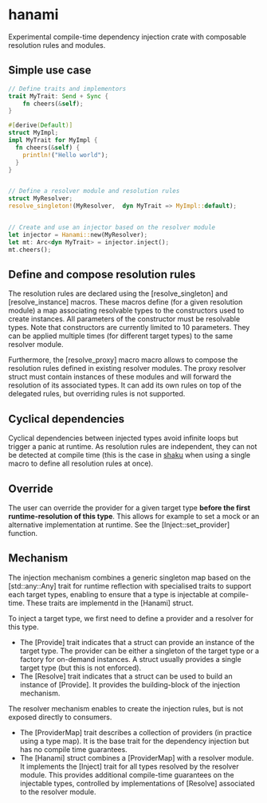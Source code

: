# hanami

Experimental compile-time dependency injection crate with composable resolution rules and modules.

## Simple use case

```rust
// Define traits and implementors
trait MyTrait: Send + Sync {
    fn cheers(&self);
}

#[derive(Default)]
struct MyImpl;
impl MyTrait for MyImpl {
  fn cheers(&self) {
    println!("Hello world");
  }
}


// Define a resolver module and resolution rules
struct MyResolver;
resolve_singleton!(MyResolver,  dyn MyTrait => MyImpl::default);


// Create and use an injector based on the resolver module
let injector = Hanami::new(MyResolver);
let mt: Arc<dyn MyTrait> = injector.inject();
mt.cheers();
```

## Define and compose resolution rules

The resolution rules are declared using the [resolve_singleton] and [resolve_instance] macros.
These macros define (for a given resolution module) a map associating resolvable types to the constructors
used to create instances. All parameters of the constructor must be resolvable types. Note that constructors
are currently limited to 10 parameters.
They can be applied multiple times (for different target types) to the same resolver module.

Furthermore, the [resolve_proxy] macro macro allows to compose the resolution rules defined in existing
resolver modules. The proxy resolver struct must contain instances of these modules and will forward the
resolution of its associated types. It can add its own rules on top of the delegated rules, but overriding
rules is not supported.

## Cyclical dependencies

Cyclical dependencies between injected types avoid infinite loops but trigger a panic at runtime.
As resolution rules are independent, they can not be detected at compile time (this is the case in
[shaku](https://crates.io/crates/shaku) when using a single macro to define all resolution rules at once).

## Override

The user can override the provider for a given target type **before the first runtime-resolution of this type**.
This allows for example to set a mock or an alternative implementation at runtime.
See the [Inject::set_provider] function.

## Mechanism

The injection mechanism combines a generic singleton map based on the [std::any::Any] trait for runtime reflection
with specialised traits to support each target types, enabling to ensure that a type is injectable
at compile-time. These traits are implementd in the [Hanami] struct.

 To inject a target type, we first need to define a provider and a resolver for this type.

* The [Provide] trait indicates that a struct can provide an instance of the target type.
  The provider can be either a singleton of the target type or a factory for on-demand instances.
  A struct usually provides a single target type (but this is not enforced).
* The [Resolve] trait indicates that a struct can be used to build an instance of [Provide].
  It provides the building-block of the injection mechanism.

The resolver mechanism enables to create the injection rules, but is not exposed directly to consumers.

* The [ProviderMap] trait describes a collection of providers (in practice using a type map).
  It is the base trait for the dependency injection but has no compile time guarantees.
* The [Hanami] struct combines a [ProviderMap] with a resolver module.
  It implements the [Inject] trait for all types resolved by the resolver module.
  This provides additional compile-time guarantees on the injectable types, controlled by
  implementations of [Resolve] associated to the resolver module.
